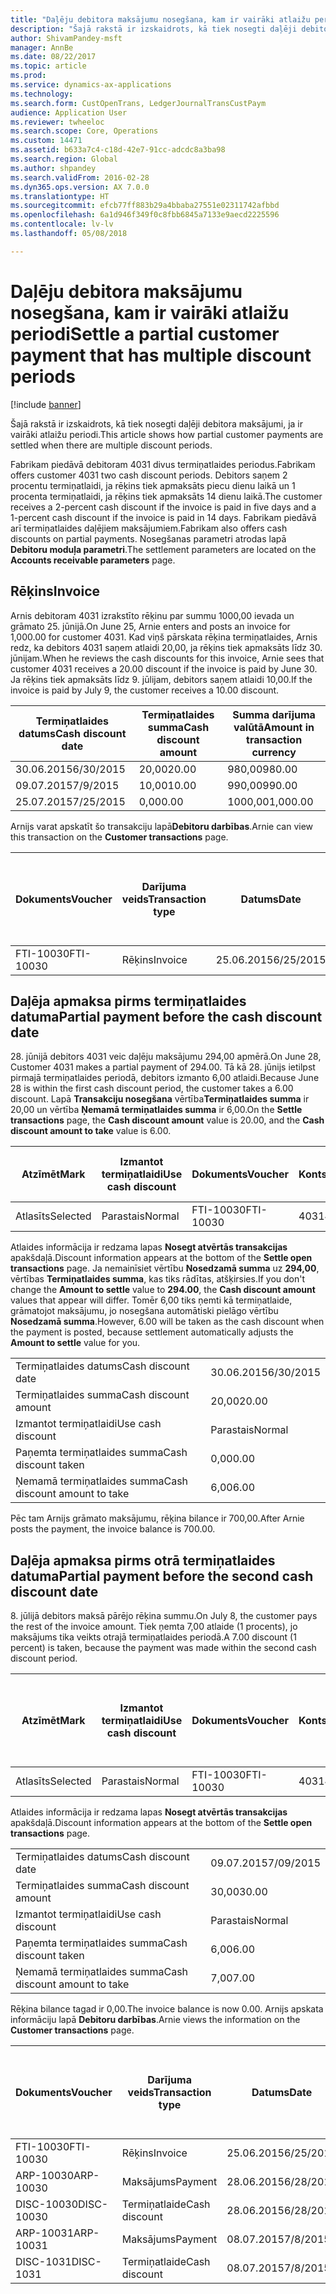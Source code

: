 ```yaml
---
title: "Daļēju debitora maksājumu nosegšana, kam ir vairāki atlaižu periodi"
description: "Šajā rakstā ir izskaidrots, kā tiek nosegti daļēji debitora maksājumi, ja ir vairāki atlaižu periodi."
author: ShivamPandey-msft
manager: AnnBe
ms.date: 08/22/2017
ms.topic: article
ms.prod: 
ms.service: dynamics-ax-applications
ms.technology: 
ms.search.form: CustOpenTrans, LedgerJournalTransCustPaym
audience: Application User
ms.reviewer: twheeloc
ms.search.scope: Core, Operations
ms.custom: 14471
ms.assetid: b633a7c4-c18d-42e7-91cc-adcdc8a3ba98
ms.search.region: Global
ms.author: shpandey
ms.search.validFrom: 2016-02-28
ms.dyn365.ops.version: AX 7.0.0
ms.translationtype: HT
ms.sourcegitcommit: efcb77ff883b29a4bbaba27551e02311742afbbd
ms.openlocfilehash: 6a1d946f349f0c8fbb6845a7133e9aecd2225596
ms.contentlocale: lv-lv
ms.lasthandoff: 05/08/2018

---
```


# <a name="settle-a-partial-customer-payment-that-has-multiple-discount-periods"></a><span data-ttu-id="a003e-103">Daļēju debitora maksājumu nosegšana, kam ir vairāki atlaižu periodi</span><span class="sxs-lookup"><span data-stu-id="a003e-103">Settle a partial customer payment that has multiple discount periods</span></span>

[!include [banner](../includes/banner.md)]

<span data-ttu-id="a003e-104">Šajā rakstā ir izskaidrots, kā tiek nosegti daļēji debitora maksājumi, ja ir vairāki atlaižu periodi.</span><span class="sxs-lookup"><span data-stu-id="a003e-104">This article shows how partial customer payments are settled when there are multiple discount periods.</span></span>

<span data-ttu-id="a003e-105">Fabrikam piedāvā debitoram 4031 divus termiņatlaides periodus.</span><span class="sxs-lookup"><span data-stu-id="a003e-105">Fabrikam offers customer 4031 two cash discount periods.</span></span> <span data-ttu-id="a003e-106">Debitors saņem 2 procentu termiņatlaidi, ja rēķins tiek apmaksāts piecu dienu laikā un 1 procenta termiņatlaidi, ja rēķins tiek apmaksāts 14 dienu laikā.</span><span class="sxs-lookup"><span data-stu-id="a003e-106">The customer receives a 2-percent cash discount if the invoice is paid in five days and a 1-percent cash discount if the invoice is paid in 14 days.</span></span> <span data-ttu-id="a003e-107">Fabrikam piedāvā arī termiņatlaides daļējiem maksājumiem.</span><span class="sxs-lookup"><span data-stu-id="a003e-107">Fabrikam also offers cash discounts on partial payments.</span></span> <span data-ttu-id="a003e-108">Nosegšanas parametri atrodas lapā **Debitoru moduļa parametri**.</span><span class="sxs-lookup"><span data-stu-id="a003e-108">The settlement parameters are located on the **Accounts receivable parameters** page.</span></span>

## <a name="invoice"></a><span data-ttu-id="a003e-109">Rēķins</span><span class="sxs-lookup"><span data-stu-id="a003e-109">Invoice</span></span>
<span data-ttu-id="a003e-110">Arnis debitoram 4031 izrakstīto rēķinu par summu 1000,00 ievada un grāmato 25. jūnijā.</span><span class="sxs-lookup"><span data-stu-id="a003e-110">On June 25, Arnie enters and posts an invoice for 1,000.00 for customer 4031.</span></span> <span data-ttu-id="a003e-111">Kad viņš pārskata rēķina termiņatlaides, Arnis redz, ka debitors 4031 saņem atlaidi 20,00, ja rēķins tiek apmaksāts līdz 30. jūnijam.</span><span class="sxs-lookup"><span data-stu-id="a003e-111">When he reviews the cash discounts for this invoice, Arnie sees that customer 4031 receives a 20.00 discount if the invoice is paid by June 30.</span></span> <span data-ttu-id="a003e-112">Ja rēķins tiek apmaksāts līdz 9. jūlijam, debitors saņem atlaidi 10,00.</span><span class="sxs-lookup"><span data-stu-id="a003e-112">If the invoice is paid by July 9, the customer receives a 10.00 discount.</span></span>

| <span data-ttu-id="a003e-113">Termiņatlaides datums</span><span class="sxs-lookup"><span data-stu-id="a003e-113">Cash discount date</span></span> | <span data-ttu-id="a003e-114">Termiņatlaides summa</span><span class="sxs-lookup"><span data-stu-id="a003e-114">Cash discount amount</span></span> | <span data-ttu-id="a003e-115">Summa darījuma valūtā</span><span class="sxs-lookup"><span data-stu-id="a003e-115">Amount in transaction currency</span></span> |
|--------------------|----------------------|--------------------------------|
| <span data-ttu-id="a003e-116">30.06.2015</span><span class="sxs-lookup"><span data-stu-id="a003e-116">6/30/2015</span></span>          | <span data-ttu-id="a003e-117">20,00</span><span class="sxs-lookup"><span data-stu-id="a003e-117">20.00</span></span>                | <span data-ttu-id="a003e-118">980,00</span><span class="sxs-lookup"><span data-stu-id="a003e-118">980.00</span></span>                         |
| <span data-ttu-id="a003e-119">09.07.2015</span><span class="sxs-lookup"><span data-stu-id="a003e-119">7/9/2015</span></span>           | <span data-ttu-id="a003e-120">10,00</span><span class="sxs-lookup"><span data-stu-id="a003e-120">10.00</span></span>                | <span data-ttu-id="a003e-121">990,00</span><span class="sxs-lookup"><span data-stu-id="a003e-121">990.00</span></span>                         |
| <span data-ttu-id="a003e-122">25.07.2015</span><span class="sxs-lookup"><span data-stu-id="a003e-122">7/25/2015</span></span>          | <span data-ttu-id="a003e-123">0,00</span><span class="sxs-lookup"><span data-stu-id="a003e-123">0.00</span></span>                 | <span data-ttu-id="a003e-124">1000,00</span><span class="sxs-lookup"><span data-stu-id="a003e-124">1,000.00</span></span>                       |

<span data-ttu-id="a003e-125">Arnijs varat apskatīt šo transakciju lapā**Debitoru darbības**.</span><span class="sxs-lookup"><span data-stu-id="a003e-125">Arnie can view this transaction on the **Customer transactions** page.</span></span>

| <span data-ttu-id="a003e-126">Dokuments</span><span class="sxs-lookup"><span data-stu-id="a003e-126">Voucher</span></span>   | <span data-ttu-id="a003e-127">Darījuma veids</span><span class="sxs-lookup"><span data-stu-id="a003e-127">Transaction type</span></span> | <span data-ttu-id="a003e-128">Datums</span><span class="sxs-lookup"><span data-stu-id="a003e-128">Date</span></span>      | <span data-ttu-id="a003e-129">Rēķins</span><span class="sxs-lookup"><span data-stu-id="a003e-129">Invoice</span></span> | <span data-ttu-id="a003e-130">Summa transakcijas valūtas debetā</span><span class="sxs-lookup"><span data-stu-id="a003e-130">Amount in transaction currency debit</span></span> | <span data-ttu-id="a003e-131">Summa transakcijas valūtas kredītā</span><span class="sxs-lookup"><span data-stu-id="a003e-131">Amount in transaction currency credit</span></span> | <span data-ttu-id="a003e-132">Bilance</span><span class="sxs-lookup"><span data-stu-id="a003e-132">Balance</span></span>  | <span data-ttu-id="a003e-133">Valūta</span><span class="sxs-lookup"><span data-stu-id="a003e-133">Currency</span></span> |
|-----------|------------------|-----------|---------|--------------------------------------|---------------------------------------|----------|----------|
| <span data-ttu-id="a003e-134">FTI-10030</span><span class="sxs-lookup"><span data-stu-id="a003e-134">FTI-10030</span></span> | <span data-ttu-id="a003e-135">Rēķins</span><span class="sxs-lookup"><span data-stu-id="a003e-135">Invoice</span></span>          | <span data-ttu-id="a003e-136">25.06.2015</span><span class="sxs-lookup"><span data-stu-id="a003e-136">6/25/2015</span></span> | <span data-ttu-id="a003e-137">10030</span><span class="sxs-lookup"><span data-stu-id="a003e-137">10030</span></span>   | <span data-ttu-id="a003e-138">1000,00</span><span class="sxs-lookup"><span data-stu-id="a003e-138">1,000.00</span></span>                             |                                       | <span data-ttu-id="a003e-139">1000,00</span><span class="sxs-lookup"><span data-stu-id="a003e-139">1,000.00</span></span> | <span data-ttu-id="a003e-140">USD</span><span class="sxs-lookup"><span data-stu-id="a003e-140">USD</span></span>      |

## <a name="partial-payment-before-the-cash-discount-date"></a><span data-ttu-id="a003e-141">Daļēja apmaksa pirms termiņatlaides datuma</span><span class="sxs-lookup"><span data-stu-id="a003e-141">Partial payment before the cash discount date</span></span>
<span data-ttu-id="a003e-142">28. jūnijā debitors 4031 veic daļēju maksājumu 294,00 apmērā.</span><span class="sxs-lookup"><span data-stu-id="a003e-142">On June 28, Customer 4031 makes a partial payment of 294.00.</span></span> <span data-ttu-id="a003e-143">Tā kā 28. jūnijs ietilpst pirmajā termiņatlaides periodā, debitors izmanto 6,00 atlaidi.</span><span class="sxs-lookup"><span data-stu-id="a003e-143">Because June 28 is within the first cash discount period, the customer takes a 6.00 discount.</span></span> <span data-ttu-id="a003e-144">Lapā **Transakciju nosegšana** vērtība**Termiņatlaides summa** ir 20,00 un vērtība **Ņemamā termiņatlaides summa** ir 6,00.</span><span class="sxs-lookup"><span data-stu-id="a003e-144">On the **Settle transactions** page, the **Cash discount amount** value is 20.00, and the **Cash discount amount to take** value is 6.00.</span></span>

| <span data-ttu-id="a003e-145">Atzīmēt</span><span class="sxs-lookup"><span data-stu-id="a003e-145">Mark</span></span>     | <span data-ttu-id="a003e-146">Izmantot termiņatlaidi</span><span class="sxs-lookup"><span data-stu-id="a003e-146">Use cash discount</span></span> | <span data-ttu-id="a003e-147">Dokuments</span><span class="sxs-lookup"><span data-stu-id="a003e-147">Voucher</span></span>   | <span data-ttu-id="a003e-148">Konts</span><span class="sxs-lookup"><span data-stu-id="a003e-148">Account</span></span> | <span data-ttu-id="a003e-149">Datums</span><span class="sxs-lookup"><span data-stu-id="a003e-149">Date</span></span>      | <span data-ttu-id="a003e-150">Izpildes datums</span><span class="sxs-lookup"><span data-stu-id="a003e-150">Due date</span></span>  | <span data-ttu-id="a003e-151">Rēķins</span><span class="sxs-lookup"><span data-stu-id="a003e-151">Invoice</span></span> | <span data-ttu-id="a003e-152">Summa darījuma valūtā</span><span class="sxs-lookup"><span data-stu-id="a003e-152">Amount in transaction currency</span></span> | <span data-ttu-id="a003e-153">Valūta</span><span class="sxs-lookup"><span data-stu-id="a003e-153">Currency</span></span> | <span data-ttu-id="a003e-154">Nosedzamā summa</span><span class="sxs-lookup"><span data-stu-id="a003e-154">Amount to settle</span></span> |
|----------|-------------------|-----------|---------|-----------|-----------|---------|--------------------------------|----------|------------------|
| <span data-ttu-id="a003e-155">Atlasīts</span><span class="sxs-lookup"><span data-stu-id="a003e-155">Selected</span></span> | <span data-ttu-id="a003e-156">Parastais</span><span class="sxs-lookup"><span data-stu-id="a003e-156">Normal</span></span>            | <span data-ttu-id="a003e-157">FTI-10030</span><span class="sxs-lookup"><span data-stu-id="a003e-157">FTI-10030</span></span> | <span data-ttu-id="a003e-158">4031</span><span class="sxs-lookup"><span data-stu-id="a003e-158">4031</span></span>    | <span data-ttu-id="a003e-159">25.06.2015</span><span class="sxs-lookup"><span data-stu-id="a003e-159">6/25/2015</span></span> | <span data-ttu-id="a003e-160">25.07.2015</span><span class="sxs-lookup"><span data-stu-id="a003e-160">7/25/2015</span></span> | <span data-ttu-id="a003e-161">10030</span><span class="sxs-lookup"><span data-stu-id="a003e-161">10030</span></span>   | <span data-ttu-id="a003e-162">1000,00</span><span class="sxs-lookup"><span data-stu-id="a003e-162">1,000.00</span></span>                       | <span data-ttu-id="a003e-163">USD</span><span class="sxs-lookup"><span data-stu-id="a003e-163">USD</span></span>      | <span data-ttu-id="a003e-164">294,00</span><span class="sxs-lookup"><span data-stu-id="a003e-164">294.00</span></span>           |

<span data-ttu-id="a003e-165">Atlaides informācija ir redzama lapas **Nosegt atvērtās transakcijas** apakšdaļā.</span><span class="sxs-lookup"><span data-stu-id="a003e-165">Discount information appears at the bottom of the **Settle open transactions** page.</span></span> <span data-ttu-id="a003e-166">Ja nemainīsiet vērtību **Nosedzamā summa** uz **294,00**, vērtības **Termiņatlaides summa**, kas tiks rādītas, atšķirsies.</span><span class="sxs-lookup"><span data-stu-id="a003e-166">If you don't change the **Amount to settle** value to **294.00**, the **Cash discount amount** values that appear will differ.</span></span> <span data-ttu-id="a003e-167">Tomēr 6,00 tiks ņemti kā termiņatlaide, grāmatojot maksājumu, jo nosegšana automātiski pielāgo vērtību **Nosedzamā summa**.</span><span class="sxs-lookup"><span data-stu-id="a003e-167">However, 6.00 will be taken as the cash discount when the payment is posted, because settlement automatically adjusts the **Amount to settle** value for you.</span></span>

|                              |           |
|------------------------------|-----------|
| <span data-ttu-id="a003e-168">Termiņatlaides datums</span><span class="sxs-lookup"><span data-stu-id="a003e-168">Cash discount date</span></span>           | <span data-ttu-id="a003e-169">30.06.2015</span><span class="sxs-lookup"><span data-stu-id="a003e-169">6/30/2015</span></span> |
| <span data-ttu-id="a003e-170">Termiņatlaides summa</span><span class="sxs-lookup"><span data-stu-id="a003e-170">Cash discount amount</span></span>         | <span data-ttu-id="a003e-171">20,00</span><span class="sxs-lookup"><span data-stu-id="a003e-171">20.00</span></span>     |
| <span data-ttu-id="a003e-172">Izmantot termiņatlaidi</span><span class="sxs-lookup"><span data-stu-id="a003e-172">Use cash discount</span></span>            | <span data-ttu-id="a003e-173">Parastais</span><span class="sxs-lookup"><span data-stu-id="a003e-173">Normal</span></span>    |
| <span data-ttu-id="a003e-174">Paņemta termiņatlaides summa</span><span class="sxs-lookup"><span data-stu-id="a003e-174">Cash discount taken</span></span>          | <span data-ttu-id="a003e-175">0,00</span><span class="sxs-lookup"><span data-stu-id="a003e-175">0.00</span></span>      |
| <span data-ttu-id="a003e-176">Ņemamā termiņatlaides summa</span><span class="sxs-lookup"><span data-stu-id="a003e-176">Cash discount amount to take</span></span> | <span data-ttu-id="a003e-177">6,00</span><span class="sxs-lookup"><span data-stu-id="a003e-177">6.00</span></span>      |

<span data-ttu-id="a003e-178">Pēc tam Arnijs grāmato maksājumu, rēķina bilance ir 700,00.</span><span class="sxs-lookup"><span data-stu-id="a003e-178">After Arnie posts the payment, the invoice balance is 700.00.</span></span>

## <a name="partial-payment-before-the-second-cash-discount-date"></a><span data-ttu-id="a003e-179">Daļēja apmaksa pirms otrā termiņatlaides datuma</span><span class="sxs-lookup"><span data-stu-id="a003e-179">Partial payment before the second cash discount date</span></span>
<span data-ttu-id="a003e-180">8. jūlijā debitors maksā pārējo rēķina summu.</span><span class="sxs-lookup"><span data-stu-id="a003e-180">On July 8, the customer pays the rest of the invoice amount.</span></span> <span data-ttu-id="a003e-181">Tiek ņemta 7,00 atlaide (1 procents), jo maksājums tika veikts otrajā termiņatlaides periodā.</span><span class="sxs-lookup"><span data-stu-id="a003e-181">A 7.00 discount (1 percent) is taken, because the payment was made within the second cash discount period.</span></span>

| <span data-ttu-id="a003e-182">Atzīmēt</span><span class="sxs-lookup"><span data-stu-id="a003e-182">Mark</span></span>     | <span data-ttu-id="a003e-183">Izmantot termiņatlaidi</span><span class="sxs-lookup"><span data-stu-id="a003e-183">Use cash discount</span></span> | <span data-ttu-id="a003e-184">Dokuments</span><span class="sxs-lookup"><span data-stu-id="a003e-184">Voucher</span></span>   | <span data-ttu-id="a003e-185">Konts</span><span class="sxs-lookup"><span data-stu-id="a003e-185">Account</span></span> | <span data-ttu-id="a003e-186">Datums</span><span class="sxs-lookup"><span data-stu-id="a003e-186">Date</span></span>      | <span data-ttu-id="a003e-187">Izpildes datums</span><span class="sxs-lookup"><span data-stu-id="a003e-187">Due date</span></span>  | <span data-ttu-id="a003e-188">Rēķins</span><span class="sxs-lookup"><span data-stu-id="a003e-188">Invoice</span></span> | <span data-ttu-id="a003e-189">Summa transakcijas valūtas debetā</span><span class="sxs-lookup"><span data-stu-id="a003e-189">Amount in transaction currency debit</span></span> | <span data-ttu-id="a003e-190">Summa transakcijas valūtas kredītā</span><span class="sxs-lookup"><span data-stu-id="a003e-190">Amount in transaction currency credit</span></span> | <span data-ttu-id="a003e-191">Valūta</span><span class="sxs-lookup"><span data-stu-id="a003e-191">Currency</span></span> | <span data-ttu-id="a003e-192">Nosedzamā summa</span><span class="sxs-lookup"><span data-stu-id="a003e-192">Amount to settle</span></span> |
|----------|-------------------|-----------|---------|-----------|-----------|---------|--------------------------------------|---------------------------------------|----------|------------------|
| <span data-ttu-id="a003e-193">Atlasīts</span><span class="sxs-lookup"><span data-stu-id="a003e-193">Selected</span></span> | <span data-ttu-id="a003e-194">Parastais</span><span class="sxs-lookup"><span data-stu-id="a003e-194">Normal</span></span>            | <span data-ttu-id="a003e-195">FTI-10030</span><span class="sxs-lookup"><span data-stu-id="a003e-195">FTI-10030</span></span> | <span data-ttu-id="a003e-196">4031</span><span class="sxs-lookup"><span data-stu-id="a003e-196">4031</span></span>    | <span data-ttu-id="a003e-197">25.06.2015</span><span class="sxs-lookup"><span data-stu-id="a003e-197">6/25/2015</span></span> | <span data-ttu-id="a003e-198">25.07.2015</span><span class="sxs-lookup"><span data-stu-id="a003e-198">7/25/2015</span></span> | <span data-ttu-id="a003e-199">10030</span><span class="sxs-lookup"><span data-stu-id="a003e-199">10030</span></span>   | <span data-ttu-id="a003e-200">700,00</span><span class="sxs-lookup"><span data-stu-id="a003e-200">700.00</span></span>                               |                                       | <span data-ttu-id="a003e-201">USD</span><span class="sxs-lookup"><span data-stu-id="a003e-201">USD</span></span>      | <span data-ttu-id="a003e-202">693,00</span><span class="sxs-lookup"><span data-stu-id="a003e-202">693.00</span></span>           |

<span data-ttu-id="a003e-203">Atlaides informācija ir redzama lapas **Nosegt atvērtās transakcijas** apakšdaļā.</span><span class="sxs-lookup"><span data-stu-id="a003e-203">Discount information appears at the bottom of the **Settle open transactions** page.</span></span>

|                              |           |
|------------------------------|-----------|
| <span data-ttu-id="a003e-204">Termiņatlaides datums</span><span class="sxs-lookup"><span data-stu-id="a003e-204">Cash discount date</span></span>           | <span data-ttu-id="a003e-205">09.07.2015</span><span class="sxs-lookup"><span data-stu-id="a003e-205">7/09/2015</span></span> |
| <span data-ttu-id="a003e-206">Termiņatlaides summa</span><span class="sxs-lookup"><span data-stu-id="a003e-206">Cash discount amount</span></span>         | <span data-ttu-id="a003e-207">30,00</span><span class="sxs-lookup"><span data-stu-id="a003e-207">30.00</span></span>     |
| <span data-ttu-id="a003e-208">Izmantot termiņatlaidi</span><span class="sxs-lookup"><span data-stu-id="a003e-208">Use cash discount</span></span>            | <span data-ttu-id="a003e-209">Parastais</span><span class="sxs-lookup"><span data-stu-id="a003e-209">Normal</span></span>    |
| <span data-ttu-id="a003e-210">Paņemta termiņatlaides summa</span><span class="sxs-lookup"><span data-stu-id="a003e-210">Cash discount taken</span></span>          | <span data-ttu-id="a003e-211">6,00</span><span class="sxs-lookup"><span data-stu-id="a003e-211">6.00</span></span>      |
| <span data-ttu-id="a003e-212">Ņemamā termiņatlaides summa</span><span class="sxs-lookup"><span data-stu-id="a003e-212">Cash discount amount to take</span></span> | <span data-ttu-id="a003e-213">7,00</span><span class="sxs-lookup"><span data-stu-id="a003e-213">7.00</span></span>      |

<span data-ttu-id="a003e-214">Rēķina bilance tagad ir 0,00.</span><span class="sxs-lookup"><span data-stu-id="a003e-214">The invoice balance is now 0.00.</span></span> <span data-ttu-id="a003e-215">Arnijs apskata informāciju lapā **Debitoru darbības**.</span><span class="sxs-lookup"><span data-stu-id="a003e-215">Arnie views the information on the **Customer transactions** page.</span></span>

| <span data-ttu-id="a003e-216">Dokuments</span><span class="sxs-lookup"><span data-stu-id="a003e-216">Voucher</span></span>    | <span data-ttu-id="a003e-217">Darījuma veids</span><span class="sxs-lookup"><span data-stu-id="a003e-217">Transaction type</span></span> | <span data-ttu-id="a003e-218">Datums</span><span class="sxs-lookup"><span data-stu-id="a003e-218">Date</span></span>      | <span data-ttu-id="a003e-219">Rēķins</span><span class="sxs-lookup"><span data-stu-id="a003e-219">Invoice</span></span> | <span data-ttu-id="a003e-220">Summa transakcijas valūtas debetā</span><span class="sxs-lookup"><span data-stu-id="a003e-220">Amount in transaction currency debit</span></span> | <span data-ttu-id="a003e-221">Summa transakcijas valūtas kredītā</span><span class="sxs-lookup"><span data-stu-id="a003e-221">Amount in transaction currency credit</span></span> | <span data-ttu-id="a003e-222">Bilance</span><span class="sxs-lookup"><span data-stu-id="a003e-222">Balance</span></span> | <span data-ttu-id="a003e-223">Valūta</span><span class="sxs-lookup"><span data-stu-id="a003e-223">Currency</span></span> |
|------------|------------------|-----------|---------|--------------------------------------|---------------------------------------|---------|----------|
| <span data-ttu-id="a003e-224">FTI-10030</span><span class="sxs-lookup"><span data-stu-id="a003e-224">FTI-10030</span></span>  | <span data-ttu-id="a003e-225">Rēķins</span><span class="sxs-lookup"><span data-stu-id="a003e-225">Invoice</span></span>          | <span data-ttu-id="a003e-226">25.06.2015</span><span class="sxs-lookup"><span data-stu-id="a003e-226">6/25/2015</span></span> | <span data-ttu-id="a003e-227">10030</span><span class="sxs-lookup"><span data-stu-id="a003e-227">10030</span></span>   | <span data-ttu-id="a003e-228">1000,00</span><span class="sxs-lookup"><span data-stu-id="a003e-228">1,000.00</span></span>                             |                                       | <span data-ttu-id="a003e-229">0,00</span><span class="sxs-lookup"><span data-stu-id="a003e-229">0.00</span></span>    | <span data-ttu-id="a003e-230">USD</span><span class="sxs-lookup"><span data-stu-id="a003e-230">USD</span></span>      |
| <span data-ttu-id="a003e-231">ARP-10030</span><span class="sxs-lookup"><span data-stu-id="a003e-231">ARP-10030</span></span>  |  <span data-ttu-id="a003e-232">Maksājums</span><span class="sxs-lookup"><span data-stu-id="a003e-232">Payment</span></span>         | <span data-ttu-id="a003e-233">28.06.2015</span><span class="sxs-lookup"><span data-stu-id="a003e-233">6/28/2015</span></span> |         |                                      | <span data-ttu-id="a003e-234">294,00</span><span class="sxs-lookup"><span data-stu-id="a003e-234">294.00</span></span>                                | <span data-ttu-id="a003e-235">0,00</span><span class="sxs-lookup"><span data-stu-id="a003e-235">0.00</span></span>    | <span data-ttu-id="a003e-236">USD</span><span class="sxs-lookup"><span data-stu-id="a003e-236">USD</span></span>      |
| <span data-ttu-id="a003e-237">DISC-10030</span><span class="sxs-lookup"><span data-stu-id="a003e-237">DISC-10030</span></span> |  <span data-ttu-id="a003e-238">Termiņatlaide</span><span class="sxs-lookup"><span data-stu-id="a003e-238">Cash discount</span></span>   | <span data-ttu-id="a003e-239">28.06.2015</span><span class="sxs-lookup"><span data-stu-id="a003e-239">6/28/2015</span></span> |         |                                      | <span data-ttu-id="a003e-240">6,00</span><span class="sxs-lookup"><span data-stu-id="a003e-240">6.00</span></span>                                  | <span data-ttu-id="a003e-241">0,00</span><span class="sxs-lookup"><span data-stu-id="a003e-241">0.00</span></span>    | <span data-ttu-id="a003e-242">USD</span><span class="sxs-lookup"><span data-stu-id="a003e-242">USD</span></span>      |
| <span data-ttu-id="a003e-243">ARP-10031</span><span class="sxs-lookup"><span data-stu-id="a003e-243">ARP-10031</span></span>  |  <span data-ttu-id="a003e-244">Maksājums</span><span class="sxs-lookup"><span data-stu-id="a003e-244">Payment</span></span>         | <span data-ttu-id="a003e-245">08.07.2015</span><span class="sxs-lookup"><span data-stu-id="a003e-245">7/8/2015</span></span>  |         |                                      | <span data-ttu-id="a003e-246">693,00</span><span class="sxs-lookup"><span data-stu-id="a003e-246">693.00</span></span>                                | <span data-ttu-id="a003e-247">0,00</span><span class="sxs-lookup"><span data-stu-id="a003e-247">0.00</span></span>    | <span data-ttu-id="a003e-248">USD</span><span class="sxs-lookup"><span data-stu-id="a003e-248">USD</span></span>      |
| <span data-ttu-id="a003e-249">DISC-1031</span><span class="sxs-lookup"><span data-stu-id="a003e-249">DISC-1031</span></span>  |  <span data-ttu-id="a003e-250">Termiņatlaide</span><span class="sxs-lookup"><span data-stu-id="a003e-250">Cash discount</span></span>   | <span data-ttu-id="a003e-251">08.07.2015</span><span class="sxs-lookup"><span data-stu-id="a003e-251">7/8/2015</span></span>  |         |                                      | <span data-ttu-id="a003e-252">7,00</span><span class="sxs-lookup"><span data-stu-id="a003e-252">7.00</span></span>                                  | <span data-ttu-id="a003e-253">0,00</span><span class="sxs-lookup"><span data-stu-id="a003e-253">0.00</span></span>    | <span data-ttu-id="a003e-254">USD</span><span class="sxs-lookup"><span data-stu-id="a003e-254">USD</span></span>      |






